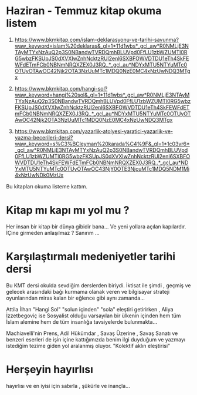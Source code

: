 # Haziran - Temmuz kitap okuma listem

1. https://www.bkmkitap.com/islam-deklarasyonu-ve-tarihi-savunma?waw_keyword=islam%20deklaras&_gl=1*11d1wbs*_gcl_aw*R0NMLjE3NTAyMTYxNzAuQ2p3S0NBandwTVRDQmhBLUVpd0FfLU1zbWZUMTl0RG5wbzFKSUpJS0dXVXIwZnhNcktzRUl2enl6SXBFOWVDTDU1eTh4SkFEWFdETmFCb0NBNmNRQXZEX0J3RQ..*_gcl_au*NDYxMTU5NTYuMTc0OTUyOTAwOC42Njk2OTA3NzUuMTc1MDQ0NzE0MC4xNzUwNDQ3MTgx

2. https://www.bkmkitap.com/hangi-sol?waw_keyword=hangi%20sol&_gl=1*11d1wbs*_gcl_aw*R0NMLjE3NTAyMTYxNzAuQ2p3S0NBandwTVRDQmhBLUVpd0FfLU1zbWZUMTl0RG5wbzFKSUpJS0dXVXIwZnhNcktzRUl2enl6SXBFOWVDTDU1eTh4SkFEWFdETmFCb0NBNmNRQXZEX0J3RQ..*_gcl_au*NDYxMTU5NTYuMTc0OTUyOTAwOC42Njk2OTA3NzUuMTc1MDQ0NzE0MC4xNzUwNDQ3MTgx

3. https://www.bkmkitap.com/yazarlik-atolyesi-yaratici-yazarlik-ve-yazma-becerileri-dersi?waw_keyword=s%C3%BCleyman%20karada%C4%9F&_gl=1*1c03vr6*_gcl_aw*R0NMLjE3NTAyMTYxNzAuQ2p3S0NBandwTVRDQmhBLUVpd0FfLU1zbWZUMTl0RG5wbzFKSUpJS0dXVXIwZnhNcktzRUl2enl6SXBFOWVDTDU1eTh4SkFEWFdETmFCb0NBNmNRQXZEX0J3RQ..*_gcl_au*NDYxMTU5NTYuMTc0OTUyOTAwOC43NjY0OTE3NjcuMTc1MDQ5NDM1Mi4xNzUwNDk0MzUx

Bu kitapları okuma listeme kattım. 

# Kitap mı kapı mı yol mu ?

Her insan bir kitap bir dünya gibidir bana... Ve yeni yollara açılan kapılardır. İÇine girmeden anlaşılmaz ? Sanırım ...

# Karşılaştırmalı medeniyetler tarihi dersi

Bu KMT dersi okulda sevdiğim derslerden biriydi. İktisat ile şimdi , geçmiş ve gelecek arasındaki bağı kurmama olanak veren ve bilgisayar strateji oyunlarından miras kalan bir eğlence gibi aynı zamanda...

Attila İlhan "Hangi Sol" "solun içinden" "sola" eleştiri getirirken , Aliya İzzetbegoviç ise Sosyalist olduğu varsayılan bir ülkenin içinden hem tüm İslam alemine hem de tüm insanlığa tavsiyelerde bulunmakta...

Machiavelli'nin Prens, Adil Hükümdar , Savaş Üzerine , Savaş Sanatı ve benzeri eserleri de işin içine kattığımızda benim ilgi duyduğum ve yazmayı istediğim tezime giden yol aralanmış oluyor. "Kolektif aklın eleştirisi"

# Herşeyin hayırlısı

hayırlısı ve en iyisi için sabırla , şükürle ve inançla...

